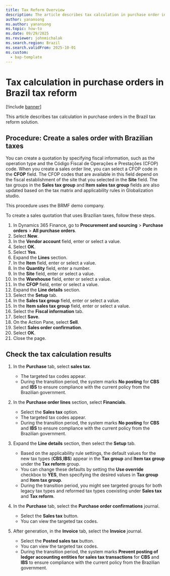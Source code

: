 ```yaml
---
title: Tax Reform Overview
description: The article describes tax calculation in purchase order in Brazil tax reform solution
author: yanansong
ms.author: yanansong
ms.topic: how-to
ms.date: 09/29/2025
ms.reviewer: johnmichalak
ms.search.region: Brazil
ms.search.validFrom: 2025-10-01
ms.custom: 
  - bap-template
---
```


# Tax calculation in purchase orders in Brazil tax reform

[!include [banner](../../includes/banner.md)]

This article describes tax calculation in purchase orders in the Brazil tax reform solution.

## Procedure: Create a sales order with Brazilian taxes

You can create a quotation by specifying fiscal information, such as the operation type and the Código Fiscal de Operações e Prestações (CFOP) code. When you create a sales order line, you can select a CFOP code in the **CFOP** field. The CFOP codes that are available in this field depend on the fiscal establishment of the site that you selected in the **Site** field. The tax groups in the **Sales tax group** and **Item sales tax group** fields are also updated based on the tax matrix and applicability rules in Globalization studio. 

This procedure uses the BRMF demo company.

To create a sales quotation that uses Brazilian taxes, follow these steps.

1. In Dynamics 365 Finance, go to **Procurement and sourcing** > **Purchase orders** > **All purchase orders**.
1. Select **New**.
1. In the **Vendor account** field, enter or select a value.
1. Select **OK**.
1. Select **Yes**.
1. Expand the **Lines** section.
1. In the **Item** field, enter or select a value.
1. In the **Quantity** field, enter a number.
1. In the **Site** field, enter or select a value.
1. In the **Warehouse** field, enter or select a value.
1. In the **CFOP** field, enter or select a value.
1. Expand the **Line details** section.
1. Select the **Setup** tab.
1. In the **Sales tax group** field, enter or select a value.
1. In the **Item sales tax group** field, enter or select a value.
1. Select the **Fiscal information** tab.
1. Select **Save**.
1. On the Action Pane, select **Sell**.
1. Select **Sales order confirmation**.
1. Select **OK**.
1. Close the page.

## Check the tax calculation results

1. In the **Purchase** tab, select **sales tax**.
   - The targeted tax codes appear. 
   - During the transition period, the system marks **No posting** for **CBS** and **IBS** to ensure compliance with the current policy from the Brazilian government.
1. In the **Purchase order lines** section, select **Financials**.
   - Select the **Sales tax** option.
   - The targeted tax codes appear. 
   - During the transition period, the system marks **No posting** for **CBS** and **IBS** to ensure compliance with the current policy from the Brazilian government.
   
1. Expand the **Line details** section, then select the **Setup** tab.
   - Based on the applicability rule settings, the default values for the new tax types (**CBS**,**IBS**) appear in the **Tax group** and **Item tax group** under the **Tax reform** group.
   - You can change these defaults by setting the **Use override** checkbox to **YES**, then specifying the desired values in **Tax group** and **Item tax group**.
   - During the transition period, you might see targeted groups for both legacy tax types and reformed tax types coexisting under **Sales tax** and **Tax reform**.
   
1. In the **Purchase** tab, select the **Purchase order confirmations** journal.
   - Select the **Sales tax** button.
   - You can view the targeted tax codes.  
   
1. After generation, in the **Invoice** tab, select the **Invoice** journal.
   - Select the **Posted sales tax** button.
   - You can view the targeted tax codes.     
   - During the transition period, the system marks **Prevent posting of ledger accounting entities for sales tax transactions** for **CBS** and **IBS** to ensure compliance with the current policy from the Brazilian government.

